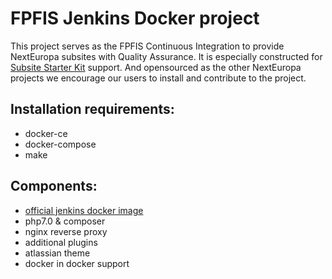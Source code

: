# FPFIS Jenkins Docker project

This project serves as the FPFIS Continuous Integration to provide NextEuropa subsites with Quality Assurance. It is especially constructed for [Subsite Starter Kit](https://github.com/ec-europa/ssk) support. And opensourced as the other NextEuropa projects we encourage our users to install and contribute to the project.

## Installation requirements:
- docker-ce
- docker-compose
- make

## Components:
- [official jenkins docker image](https://github.com/jenkinsci/docker)
- php7.0 & composer
- nginx reverse proxy
- additional plugins
- atlassian theme
- docker in docker support
